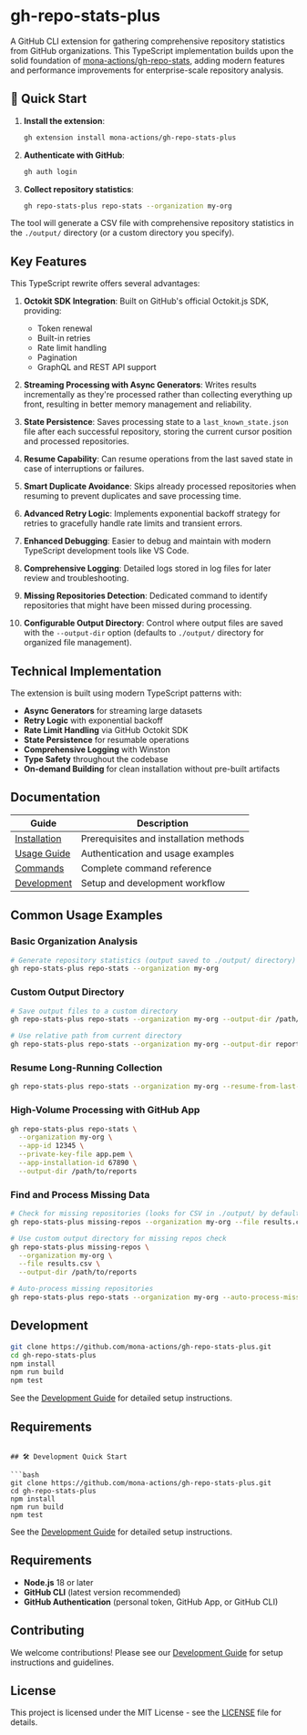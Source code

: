 # gh-repo-stats-plus

A GitHub CLI extension for gathering comprehensive repository statistics from GitHub organizations. This TypeScript implementation builds upon the solid foundation of [mona-actions/gh-repo-stats](https://github.com/mona-actions/gh-repo-stats), adding modern features and performance improvements for enterprise-scale repository analysis.

## 🚀 Quick Start

1. **Install the extension**:

   ```bash
   gh extension install mona-actions/gh-repo-stats-plus
   ```

2. **Authenticate with GitHub**:

   ```bash
   gh auth login
   ```

3. **Collect repository statistics**:
   ```bash
   gh repo-stats-plus repo-stats --organization my-org
   ```

The tool will generate a CSV file with comprehensive repository statistics in the `./output/` directory (or a custom directory you specify).

## Key Features

This TypeScript rewrite offers several advantages:

1. **Octokit SDK Integration**: Built on GitHub's official Octokit.js SDK, providing:
   - Token renewal
   - Built-in retries
   - Rate limit handling
   - Pagination
   - GraphQL and REST API support

2. **Streaming Processing with Async Generators**: Writes results incrementally as they're processed rather than collecting everything up front, resulting in better memory management and reliability.

3. **State Persistence**: Saves processing state to a `last_known_state.json` file after each successful repository, storing the current cursor position and processed repositories.

4. **Resume Capability**: Can resume operations from the last saved state in case of interruptions or failures.

5. **Smart Duplicate Avoidance**: Skips already processed repositories when resuming to prevent duplicates and save processing time.

6. **Advanced Retry Logic**: Implements exponential backoff strategy for retries to gracefully handle rate limits and transient errors.

7. **Enhanced Debugging**: Easier to debug and maintain with modern TypeScript development tools like VS Code.

8. **Comprehensive Logging**: Detailed logs stored in log files for later review and troubleshooting.

9. **Missing Repositories Detection**: Dedicated command to identify repositories that might have been missed during processing.

10. **Configurable Output Directory**: Control where output files are saved with the `--output-dir` option (defaults to `./output/` directory for organized file management).

## Technical Implementation

The extension is built using modern TypeScript patterns with:

- **Async Generators** for streaming large datasets
- **Retry Logic** with exponential backoff
- **Rate Limit Handling** via GitHub Octokit SDK
- **State Persistence** for resumable operations
- **Comprehensive Logging** with Winston
- **Type Safety** throughout the codebase
- **On-demand Building** for clean installation without pre-built artifacts

## Documentation

| Guide                                | Description                            |
| ------------------------------------ | -------------------------------------- |
| [Installation](docs/installation.md) | Prerequisites and installation methods |
| [Usage Guide](docs/usage.md)         | Authentication and usage examples      |
| [Commands](docs/commands.md)         | Complete command reference             |
| [Development](docs/development.md)   | Setup and development workflow         |

## Common Usage Examples

### Basic Organization Analysis

```bash
# Generate repository statistics (output saved to ./output/ directory)
gh repo-stats-plus repo-stats --organization my-org
```

### Custom Output Directory

```bash
# Save output files to a custom directory
gh repo-stats-plus repo-stats --organization my-org --output-dir /path/to/my/reports

# Use relative path from current directory
gh repo-stats-plus repo-stats --organization my-org --output-dir reports
```

### Resume Long-Running Collection

```bash
gh repo-stats-plus repo-stats --organization my-org --resume-from-last-save
```

### High-Volume Processing with GitHub App

```bash
gh repo-stats-plus repo-stats \
  --organization my-org \
  --app-id 12345 \
  --private-key-file app.pem \
  --app-installation-id 67890 \
  --output-dir /path/to/reports
```

### Find and Process Missing Data

```bash
# Check for missing repositories (looks for CSV in ./output/ by default)
gh repo-stats-plus missing-repos --organization my-org --file results.csv

# Use custom output directory for missing repos check
gh repo-stats-plus missing-repos \
  --organization my-org \
  --file results.csv \
  --output-dir /path/to/reports

# Auto-process missing repositories
gh repo-stats-plus repo-stats --organization my-org --auto-process-missing
```

## Development

```bash
git clone https://github.com/mona-actions/gh-repo-stats-plus.git
cd gh-repo-stats-plus
npm install
npm run build
npm test
```

See the [Development Guide](docs/development.md) for detailed setup instructions.

## Requirements

````

## 🛠️ Development Quick Start

```bash
git clone https://github.com/mona-actions/gh-repo-stats-plus.git
cd gh-repo-stats-plus
npm install
npm run build
npm test
````

See the [Development Guide](docs/development.md) for detailed setup instructions.

## Requirements

- **Node.js** 18 or later
- **GitHub CLI** (latest version recommended)
- **GitHub Authentication** (personal token, GitHub App, or GitHub CLI)

## Contributing

We welcome contributions! Please see our [Development Guide](docs/development.md) for setup instructions and guidelines.

## License

This project is licensed under the MIT License - see the [LICENSE](LICENSE) file for details.
